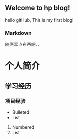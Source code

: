 ## Welcome to hp blog!

hello gitHub, This is my first blog!

### Markdown

随便写点东西吧。。

# 个人简介
## 学习经历
### 项目经验

- Bulleted
- List

1. Numbered
2. List
